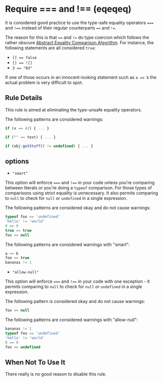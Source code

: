 # Require === and !== (eqeqeq)

It is considered good practice to use the type-safe equality operators `===` and `!==` instead of their regular counterparts `==` and `!=`.

The reason for this is that `==` and `!=` do type coercion which follows the rather obscure [Abstract Equality Comparison Algorithm](http://www.ecma-international.org/ecma-262/5.1/#sec-11.9.3).
For instance, the following statements are all considered `true`:
 - `[] == false`
 - `[] == ![]`
 - `3 == "03"`

If one of those occurs in an innocent-looking statement such as `a == b` the actual problem is very difficult to spot.

## Rule Details

This rule is aimed at eliminating the type-unsafe equality operators.

The following patterns are considered warnings:

```js
if (x == 42) { ... }

if ("" == text) { ... }

if (obj.getStuff() != undefined) { ... }
```

## options

- `"smart"`

This option will enforce `===` and `!==` in your code unless you're comparing between literals or you're doing a `typeof` comparison. For those types of comparisons using strict equality is unnecessary. It also permits comparing to `null` to check for `null` or `undefined` in a single expression.

The following patterns are considered okay and do not cause warnings:

```js
typeof foo == 'undefined'
'hello' != 'world'
0 == 0
true == true
foo == null
```

The following patterns are considered warnings with "smart":

```js
a == b
foo == true
bananas != 1
```

- `"allow-null"`

This option will enforce `===` and `!==` in your code with one exception - it permits comparing to `null` to check for `null` or `undefined` in a single expression.

The following pattern is considered okay and do not cause warnings:

```js
foo == null
```

The following patterns are considered warnings with "allow-null":

```js
bananas != 1
typeof foo == 'undefined'
'hello' != 'world'
0 == 0
foo == undefined
```

## When Not To Use It

There really is no good reason to disable this rule.

